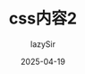 ---
title: css内容2
author: lazySir
tags: [css, 前端, 教程,asdas,das,das,das,da,sd,asd,as,das,das,d,s fw, f,eg, we,]
description: 这是一个简单的 Vue3 教程，适合新手入门。
cover: 
date: 2025-04-19
---